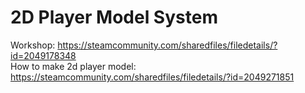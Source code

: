 # 2D Player Model System

Workshop: https://steamcommunity.com/sharedfiles/filedetails/?id=2049178348  
How to make 2d player model: https://steamcommunity.com/sharedfiles/filedetails/?id=2049271851